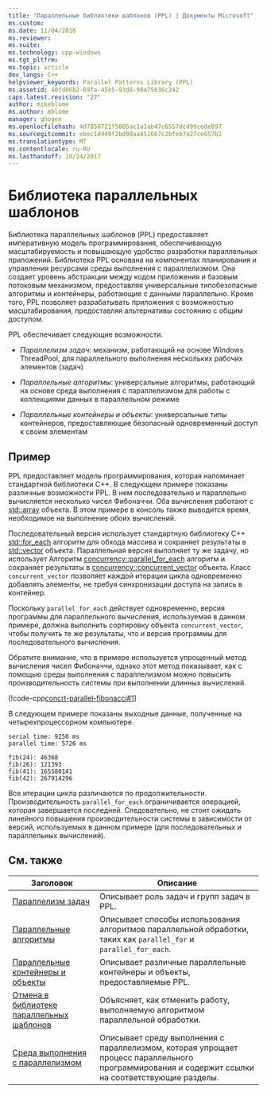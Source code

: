 ```yaml
---
title: "Параллельные библиотеки шаблонов (PPL) | Документы Microsoft"
ms.custom: 
ms.date: 11/04/2016
ms.reviewer: 
ms.suite: 
ms.technology: cpp-windows
ms.tgt_pltfrm: 
ms.topic: article
dev_langs: C++
helpviewer_keywords: Parallel Patterns Library (PPL)
ms.assetid: 40fd86b2-69fa-45e5-93d8-98a75636c242
caps.latest.revision: "27"
author: mikeblome
ms.author: mblome
manager: ghogen
ms.openlocfilehash: 4d7850721f5005ac1a1ab47c6557dcd99cede897
ms.sourcegitcommit: ebec1d449f2bd98aa851667c2bfeb7e27ce657b2
ms.translationtype: MT
ms.contentlocale: ru-RU
ms.lasthandoff: 10/24/2017
---
```

# <a name="parallel-patterns-library-ppl"></a>Библиотека параллельных шаблонов
Библиотека параллельных шаблонов (PPL) предоставляет императивную модель программирования, обеспечивающую масштабируемость и повышающую удобство разработки параллельных приложений. Библиотека PPL основана на компонентах планирования и управления ресурсами среды выполнения с параллелизмом. Она создает уровень абстракции между кодом приложения и базовым потоковым механизмом, предоставляя универсальные типобезопасные алгоритмы и контейнеры, работающие с данными параллельно. Кроме того, PPL позволяет разрабатывать приложения с возможностью масштабирования, предоставляя альтернативы состоянию с общим доступом.  
  
 PPL обеспечивает следующие возможности.  
  
- *Параллелизм задач*: механизм, работающий на основе Windows ThreadPool, для параллельного выполнения нескольких рабочих элементов (задач)  
  
- *Параллельные алгоритмы*: универсальные алгоритмы, работающий на основе среда выполнения с параллелизмом для работы с коллекциями данных в параллельном режиме  
  
- *Параллельные контейнеры и объекты*: универсальные типы контейнеров, предоставляющие безопасный одновременный доступ к своим элементам  
  
## <a name="example"></a>Пример  
 PPL предоставляет модель программирования, которая напоминает стандартной библиотеки C++. В следующем примере показаны различные возможности PPL. В нем последовательно и параллельно вычисляется несколько чисел Фибоначчи. Оба вычисления работают с [std::array](../../standard-library/array-class-stl.md) объекта. В этом примере в консоль также выводится время, необходимое на выполнение обоих вычислений.  
  
 Последовательный версия использует стандартную библиотеку C++ [std::for_each](../../standard-library/algorithm-functions.md#for_each) алгоритм для обхода массива и сохраняет результаты в [std::vector](../../standard-library/vector-class.md) объекта. Параллельная версия выполняет ту же задачу, но использует Алгоритм [concurrency::parallel_for_each](reference/concurrency-namespace-functions.md#parallel_for_each) алгоритм и сохраняет результаты в [concurrency::concurrent_vector](../../parallel/concrt/reference/concurrent-vector-class.md) объекта. Класс `concurrent_vector` позволяет каждой итерации цикла одновременно добавлять элементы, не требуя синхронизации доступа на запись в контейнер.  
  
 Поскольку `parallel_for_each` действует одновременно, версия программы для параллельного вычисления, используемая в данном примере, должна выполнить сортировку объекта `concurrent_vector`, чтобы получить те же результаты, что и версия программы для последовательного вычисления.  
  
 Обратите внимание, что в примере используется упрощенный метод вычисления чисел Фибоначчи, однако этот метод показывает, как с помощью среды выполнения с параллелизмом можно повысить производительность системы при выполнении длинных вычислений.  
  
 [!code-cpp[concrt-parallel-fibonacci#1](../../parallel/concrt/codesnippet/cpp/parallel-patterns-library-ppl_1.cpp)]  
  
 В следующем примере показаны выходные данные, полученные на четырехпроцессорном компьютере.  
  
```Output  
serial time: 9250 ms  
parallel time: 5726 ms  
 
fib(24): 46368  
fib(26): 121393  
fib(41): 165580141  
fib(42): 267914296  
```  
  
 Все итерации цикла различаются по продолжительности. Производительность `parallel_for_each` ограничивается операцией, которая завершается последней. Следовательно, не стоит ожидать линейного повышения производительности системы в зависимости от версий, используемых в данном примере (для последовательных и параллельных вычислений).  
  
## <a name="related-topics"></a>См. также  
  
|Заголовок|Описание|  
|-----------|-----------------|  
|[Параллелизм задач](../../parallel/concrt/task-parallelism-concurrency-runtime.md)|Описывает роль задач и групп задач в PPL.|  
|[Параллельные алгоритмы](../../parallel/concrt/parallel-algorithms.md)|Описывает способы использования алгоритмов параллельной обработки, таких как `parallel_for` и `parallel_for_each`.|  
|[Параллельные контейнеры и объекты](../../parallel/concrt/parallel-containers-and-objects.md)|Описывает различные параллельные контейнеры и объекты, предоставляемые PPL.|  
|[Отмена в библиотеке параллельных шаблонов](cancellation-in-the-ppl.md)|Объясняет, как отменить работу, выполняемую алгоритмом параллельной обработки.|  
|[Среда выполнения с параллелизмом](../../parallel/concrt/concurrency-runtime.md)|Описывает среду выполнения с параллелизмом, которая упрощает процесс параллельного программирования и содержит ссылки на соответствующие разделы.|

